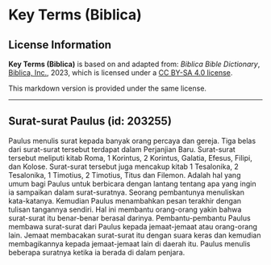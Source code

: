 # Key Terms (Biblica)

## License Information

**Key Terms (Biblica)** is based on and adapted from: _Biblica Bible Dictionary_, [Biblica, Inc.](https://www.biblica.com/), 2023, which is licensed under a [CC BY-SA 4.0 license](https://creativecommons.org/licenses/by-sa/4.0/legalcode.en).

This markdown version is provided under the same license.



--------------------------------

## Surat-surat Paulus (id: 203255)

Paulus menulis surat kepada banyak orang percaya dan gereja. Tiga belas dari surat\-surat tersebut terdapat dalam Perjanjian Baru. Surat\-surat tersebut meliputi kitab Roma, 1 Korintus, 2 Korintus, Galatia, Efesus, Filipi, dan Kolose. Surat\-surat tersebut juga mencakup kitab 1 Tesalonika, 2 Tesalonika, 1 Timotius, 2 Timotius, Titus dan Filemon. Adalah hal yang umum bagi Paulus untuk berbicara dengan lantang tentang apa yang ingin ia sampaikan dalam surat\-suratnya. Seorang pembantunya menuliskan kata\-katanya. Kemudian Paulus menambahkan pesan terakhir dengan tulisan tangannya sendiri. Hal ini membantu orang\-orang yakin bahwa surat\-surat itu benar\-benar berasal darinya. Pembantu\-pembantu Paulus membawa surat\-surat dari Paulus kepada jemaat\-jemaat atau orang\-orang lain. Jemaat membacakan surat\-surat itu dengan suara keras dan kemudian membagikannya kepada jemaat\-jemaat lain di daerah itu. Paulus menulis beberapa suratnya ketika ia berada di dalam penjara.


